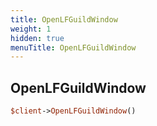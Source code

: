 ```yaml
---
title: OpenLFGuildWindow
weight: 1
hidden: true
menuTitle: OpenLFGuildWindow
---
```

## OpenLFGuildWindow
```perl
$client->OpenLFGuildWindow()
```